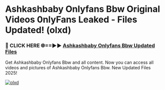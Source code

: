 # Ashkashbaby Onlyfans Bbw Original Videos 0nlyFans Leaked - Files Updated! (olxd)

<h3>🔴 CLICK HERE 🌐==►► <a href="https://tinyurl.com/2wckxsce" rel="nofollow">Ashkashbaby Onlyfans Bbw Updated Files</a></h3>

Get Ashkashbaby Onlyfans Bbw and all content. Now you can access all videos and pictures of Ashkashbaby Onlyfans Bbw. New Updated Files 2025!

[![olxd](https://i.imgur.com/AFduVYN.gif)](https://tinyurl.com/2wckxsce)
